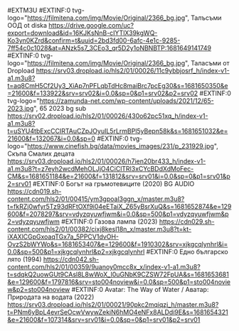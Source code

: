 #EXTM3U
#EXTINF:0 tvg-logo="https://filmitena.com/img/Movie/Original/2366_bg.jpg", Талъсъми ООД ot diska
https://drive.google.com/uc?export=download&id=16KJKsNnB-cIYTlX39kgWQ-Ko3yn0KZrd&confirm=t&uuid=2bd3fd00-6afc-4e1c-9285-7ff54c0c1028&at=ANzk5s7_3CEo3_qr5D2y1oNBNBTP:1681649141749
#EXTINF:0 tvg-logo="https://filmitena.com/img/Movie/Original/2366_bg.jpg", Таласъми от Dropload
https://srv03.dropload.io/hls2/01/00026/11c9ybbjosrf_h/index-v1-a1.m3u8?t=aq8CmH5Cf2Uy3_XiAp7nPFLqbTdHc8maiBrc7pcEg30&s=1681650350&e=21600&f=133922&srv=srv02&i=0.0&sp=0&p1=srv02&p2=srv02
#EXTINF:0 tvg-logo="https://zamunda-net.com/wp-content/uploads/2021/12/65-2023.jpg", 65 2023 bg sub 
https://srv02.dropload.io/hls2/01/00026/430o62pc51xq_h/index-v1-a1.m3u8?t=uSYU4tbExcCCIRTAuCZpJOyuIL5rLrmBPl5yBepn58k&s=1681651032&e=21600&f=132067&i=0.0&sp=0
#EXTINF:0 tvg-logo="https://www.cinefish.bg/data/movies_images/231/p_231929.jpg", Скъпа Смалих децата
https://srv03.dropload.io/hls2/01/00026/h7ien20br433_h/index-v1-a1.m3u8?t=z7eyh2wcdMehOLJjO4CiClTRl3xCYcBDdXdMoFec-CM&s=1681651184&e=21600&f=131812&srv=srv01&i=0.0&sp=0&p1=srv01&p2=srv01
#EXTINF:0 Богът на гръмотевиците (2020) BG AUDIO
https://cdn019.sh-content.com/hls2/01/00415/ym3gpoal3ggn_x/master.m3u8?t=fkRZj0wfyr5Tz93dRFtOXf9i04eETaiX_Z65yBsrXuQ&s=1681652874&e=129600&f=2078297&srv=vdyzqyuwfjwm&i=0.0&sp=500&p1=vdyzqyuwfjwm&p2=vdyzqyuwfjwm
#EXTINF:0 Газова лампа (2023)
https://cdn029.sh-content.com/hls2/01/00382/cixj8kesl18n_x/master.m3u8?t=kt-iXAXlCGpGxoaqTGx7a_5PPCV1dvOH-OvzS2bWYWo&s=1681653407&e=129600&f=1910302&srv=xjkgcqlynhrl&i=0.0&sp=500&p1=xjkgcqlynhrl&p2=xjkgcqlynhrl
#EXTINF:0 Едно българско лято (1994) 
https://cdn042.sh-content.com/hls2/01/00359/9uanoy0mcc8x_x/index-v1-a1.m3u8?t=sdqkQ2uowGUt9CAsl8L8wWoX_I0uGNbK9CZSW72FpUA&s=1681653681&e=129600&f=1797816&srv=sto004noview&i=0.0&sp=500&p1=sto004noview&p2=sto004noview
#EXTINF:0 Avatar: The Way of Water / Аватар: Природата на водата (2022)
https://srv03.dropload.io/hls2/01/00021/90pkc2mqiqzj_h/master.m3u8?t=PNm6yBpL4evrSeOcwVwywZekiN6hMO4eNFx8ALDdi9E&s=1681654321&e=21600&f=107314&srv=srv01&i=0.0&sp=0&p1=srv01&p2=srv01
